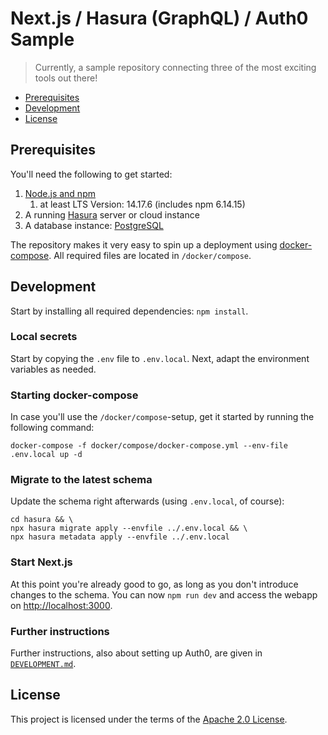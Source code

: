 # Next.js / Hasura (GraphQL) / Auth0 Sample

> Currently, a sample repository connecting three of the most exciting tools out there!

- [Prerequisites](#prerequisites)
- [Development](#development)
- [License](#license)

## Prerequisites

You'll need the following to get started:

1. [Node.js and npm](https://nodejs.org/en/download/)
   1. at least LTS Version: 14.17.6 (includes npm 6.14.15)
2. A running [Hasura](https://hasura.io/) server or cloud instance
3. A database instance: [PostgreSQL](https://www.postgresql.org/)

The repository makes it very easy to spin up a deployment using [docker-compose](https://docs.docker.com/compose/). All
required files are located in `/docker/compose`.

## Development

Start by installing all required dependencies: `npm install`.

### Local secrets

Start by copying the `.env` file to `.env.local`. Next, adapt the environment variables as needed.

### Starting docker-compose

In case you'll use the `/docker/compose`-setup, get it started by running the following command:

```shell
docker-compose -f docker/compose/docker-compose.yml --env-file .env.local up -d
```

### Migrate to the latest schema

Update the schema right afterwards (using `.env.local`, of course):

```shell
cd hasura && \
npx hasura migrate apply --envfile ../.env.local && \
npx hasura metadata apply --envfile ../.env.local
```

### Start Next.js

At this point you're already good to go, as long as you don't introduce changes to the schema. You can now
`npm run dev` and access the webapp on [http://localhost:3000](http://localhost:3000).

### Further instructions

Further instructions, also about setting up Auth0, are given
in [`DEVELOPMENT.md`](https://github.com/bbortt/event-planner/blob/release/DEVELOPMENT.md).

## License

This project is licensed under the terms of
the [Apache 2.0 License](https://github.com/bbortt/event-planner/blob/release/LICENSE).
